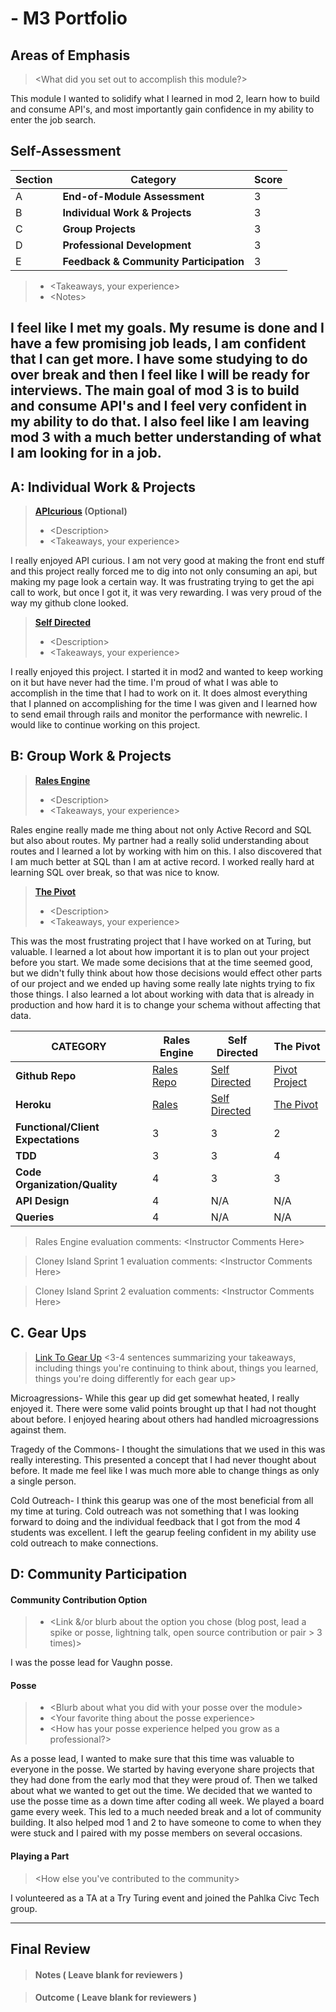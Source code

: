 # <Becki Srofe> - M3 Portfolio

## Areas of Emphasis

> \<What did you set out to accomplish this module?>

This module I wanted to solidify what I learned in mod 2, learn how to build and consume API's, and most importantly gain confidence in my ability to enter the job search.

## Self-Assessment

| Section | Category | Score |
| --- | ----- | --- |
| A | **End-of-Module Assessment** | 3|
| B | **Individual Work & Projects** | 3 |
| C | **Group Projects** | 3 |
| D | **Professional Development** | 3 |
| E | **Feedback & Community Participation** | 3 |

>* \<Takeaways, your experience>
>* \<Notes>

I feel like I met my goals. My resume is done and I have a few promising job leads, I am confident that I can get more. I have some studying to do over break and then I feel like I will be ready for interviews. The main goal of mod 3 is to build and consume API's and I feel very confident in my ability to do that. I also feel like I am leaving mod 3 with a much better understanding of what I am looking for in a job.
-----------------------

## A: Individual Work & Projects

> **[APIcurious](http://backend.turing.io/module3/projects/apicurious) (Optional)**
>* \<Description>
>* \<Takeaways, your experience>

I really enjoyed API curious. I am not very good at making the front end stuff and this project really forced me to dig into not only consuming an api, but making my page look a certain way. It was frustrating trying to get the api call to work, but once I got it, it was very rewarding. I was very proud of the way my github clone looked.

> **[Self Directed](http://backend.turing.io/module3/projects/self_directed_project)**
>* \<Description>
>* \<Takeaways, your experience>

I really enjoyed this project. I started it in mod2 and wanted to keep working on it but have never had the time. I'm proud of what I was able to accomplish in the time that I had to work on it. It does almost everything that I planned on accomplishing for the time I was given and I learned how to send email through rails and monitor the performance with newrelic. I would like to continue working on this project.

## B: Group Work & Projects

> **[Rales Engine](http://backend.turing.io/module3/projects/rails_engine)**
>* \<Description>
>* \<Takeaways, your experience>

Rales engine really made me thing about not only Active Record and SQL but also about routes. My partner had a really solid understanding about routes and I learned a lot by working with him on this. I also discovered that I am much better at SQL than I am at active record. I worked really hard at learning SQL over break, so that was nice to know.



> **[The Pivot](http://backend.turing.io/module3/projects/the_pivot)**
>* \<Description>
>* \<Takeaways, your experience>

This was the most frustrating project that I have worked on at Turing, but valuable. I learned a lot about how important it is to plan out your project before you start. We made some decisions that at the time seemed good, but we didn't fully think about how those decisions would effect other parts of our project and we ended up having some really late nights trying to fix those things. I also learned a lot about working with data that is already in production and how hard it is to change your schema without affecting that data.

| CATEGORY | Rales Engine | Self Directed | The Pivot |
| --- | --- | --- | --- |
| **Github Repo** | [Rales Repo](https://github.com/blsrofe/rails_engine) | [Self Directed](https://github.com/blsrofe/student_tracker2) | [Pivot Project](https://github.com/blsrofe/pivot_project) |
| **Heroku** | [Rales](https://) | [Self Directed](https://https://student-tracker2.herokuapp.com/) | [The Pivot](https://uncle-franks-emporium.herokuapp.com) |
| **Functional/Client Expectations** | 3 | 3 | 2 |
| **TDD** | 3 | 3 | 4 |
| **Code Organization/Quality** | 4 | 3 | 3 |
| **API Design** | 4 | N/A | N/A |
| **Queries** | 4 | N/A | N/A |

> Rales Engine evaluation comments:
\<Instructor Comments Here>

> Cloney Island Sprint 1 evaluation comments:
\<Instructor Comments Here>

> Cloney Island Sprint 2 evaluation comments:
\<Instructor Comments Here>

## C. **Gear Ups**

> [Link To Gear Up]()
\<3-4 sentences summarizing your takeaways, including things you're continuing to think about, things you learned, things you're doing differently for each gear up>

Microagressions- While this gear up did get somewhat heated, I really enjoyed it. There were some valid points brought up that I had not thought about before. I enjoyed hearing about others had handled microagressions against them.

Tragedy of the Commons- I thought the simulations that we used in this was really interesting. This presented a concept that I had never thought about before. It made me feel like I was much more able to change things as only a single person.

Cold Outreach- I think this gearup was one of the most beneficial from all my time at turing. Cold outreach was not something that I was looking forward to doing and the individual feedback that I got from the mod 4 students was excellent. I left the gearup feeling confident in my ability use cold outreach to make connections.



## D: Community Participation

#### **Community Contribution Option**
>* \<Link &/or blurb about the option you chose (blog post, lead a spike or posse, lightning talk, open source contribution or pair > 3 times)>

I was the posse lead for Vaughn posse.

#### **Posse**
  >* \<Blurb about what you did with your posse over the module>
  >* \<Your favorite thing about the posse experience>
  >* \<How has your posse experience helped you grow as a professional?>

  As a posse lead, I wanted to make sure that this time was valuable to everyone in the posse. We started by having everyone share projects that they had done from the early mod that they were proud of. Then we talked about what we wanted to get out the time. We decided that we wanted to use the posse time as a down time after coding all week. We played a board game every week. This led to a much needed break and a lot of community building. It also helped mod 1 and 2 to have someone to come to when they were stuck and I paired with my posse members on several occasions.


#### **Playing a Part**

> \<How else you've contributed to the community>

I volunteered as a TA at a Try Turing event and joined the Pahlka Civc Tech group.

------------------

## Final Review

> #### Notes ( Leave blank for reviewers )

> #### Outcome ( Leave blank for reviewers )
